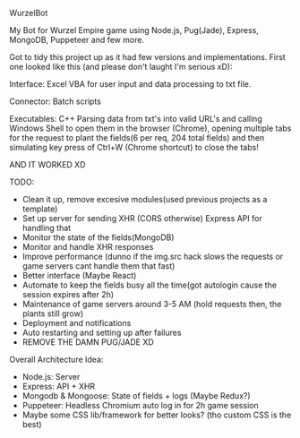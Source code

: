 WurzelBot 

My Bot for Wurzel Empire game using Node.js, Pug(Jade), Express, MongoDB, Puppeteer and few more.

Got to tidy this project up as it had few versions and implementations.
First one looked like this (and please don't laught I'm serious xD):

Interface: Excel
VBA for user input and data processing to txt file.

Connector: Batch scripts

Executables: C++
Parsing data from txt's into valid URL's and calling Windows Shell to open them in the browser (Chrome), opening multiple tabs for the request to plant the fields(6 per req, 204 total fields) and then simulating key press of Ctrl+W (Chrome shortcut) to close the tabs!

AND IT WORKED XD

TODO:

- Clean it up, remove excesive modules(used previous projects as a template)
- Set up server for sending XHR (CORS otherwise) Express API for handling that
- Monitor the state of the fields(MongoDB)
- Monitor and handle XHR responses
- Improve performance (dunno if the img.src hack slows the requests or game servers cant handle them that fast)
- Better interface (Maybe React)
- Automate to keep the fields busy all the time(got autologin cause the session expires after 2h)
- Maintenance of game servers around 3-5 AM (hold requests then, the plants still grow)
- Deployment and notifications
- Auto restarting and setting up after failures
- REMOVE THE DAMN PUG/JADE XD

Overall Architecture Idea:

* Node.js: Server
* Express: API + XHR
* Mongodb & Mongoose: State of fields + logs (Maybe Redux?)
* Puppeteer: Headless Chromium auto log in for 2h game session
* Maybe some CSS lib/framework for better looks? (tho custom CSS is the best)